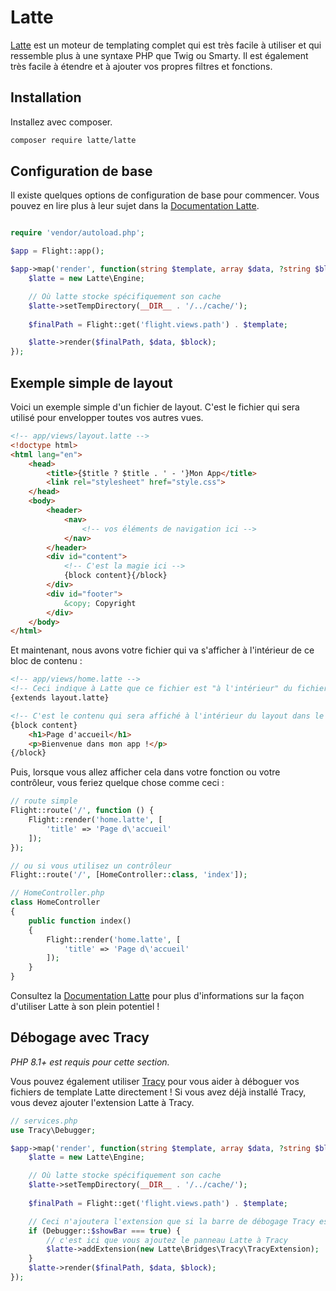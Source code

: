 # Latte

[Latte](https://latte.nette.org/en/guide) est un moteur de templating complet qui est très facile à utiliser et qui ressemble plus à une syntaxe PHP que Twig ou Smarty. Il est également très facile à étendre et à ajouter vos propres filtres et fonctions.

## Installation

Installez avec composer.

```bash
composer require latte/latte
```

## Configuration de base

Il existe quelques options de configuration de base pour commencer. Vous pouvez en lire plus à leur sujet dans la [Documentation Latte](https://latte.nette.org/en/guide).

```php

require 'vendor/autoload.php';

$app = Flight::app();

$app->map('render', function(string $template, array $data, ?string $block): void {
	$latte = new Latte\Engine;

	// Où latte stocke spécifiquement son cache
	$latte->setTempDirectory(__DIR__ . '/../cache/');
	
	$finalPath = Flight::get('flight.views.path') . $template;

	$latte->render($finalPath, $data, $block);
});
```

## Exemple simple de layout

Voici un exemple simple d'un fichier de layout. C'est le fichier qui sera utilisé pour envelopper toutes vos autres vues.

```html
<!-- app/views/layout.latte -->
<!doctype html>
<html lang="en">
	<head>
		<title>{$title ? $title . ' - '}Mon App</title>
		<link rel="stylesheet" href="style.css">
	</head>
	<body>
		<header>
			<nav>
				<!-- vos éléments de navigation ici -->
			</nav>
		</header>
		<div id="content">
			<!-- C'est la magie ici -->
			{block content}{/block}
		</div>
		<div id="footer">
			&copy; Copyright
		</div>
	</body>
</html>
```

Et maintenant, nous avons votre fichier qui va s'afficher à l'intérieur de ce bloc de contenu :

```html
<!-- app/views/home.latte -->
<!-- Ceci indique à Latte que ce fichier est "à l'intérieur" du fichier layout.latte -->
{extends layout.latte}

<!-- C'est le contenu qui sera affiché à l'intérieur du layout dans le bloc de contenu -->
{block content}
	<h1>Page d'accueil</h1>
	<p>Bienvenue dans mon app !</p>
{/block}
```

Puis, lorsque vous allez afficher cela dans votre fonction ou votre contrôleur, vous feriez quelque chose comme ceci :

```php
// route simple
Flight::route('/', function () {
	Flight::render('home.latte', [
		'title' => 'Page d\'accueil'
	]);
});

// ou si vous utilisez un contrôleur
Flight::route('/', [HomeController::class, 'index']);

// HomeController.php
class HomeController
{
	public function index()
	{
		Flight::render('home.latte', [
			'title' => 'Page d\'accueil'
		]);
	}
}
```

Consultez la [Documentation Latte](https://latte.nette.org/en/guide) pour plus d'informations sur la façon d'utiliser Latte à son plein potentiel !

## Débogage avec Tracy

_PHP 8.1+ est requis pour cette section._

Vous pouvez également utiliser [Tracy](https://tracy.nette.org/en/) pour vous aider à déboguer vos fichiers de template Latte directement ! Si vous avez déjà installé Tracy, vous devez ajouter l'extension Latte à Tracy.

```php
// services.php
use Tracy\Debugger;

$app->map('render', function(string $template, array $data, ?string $block): void {
	$latte = new Latte\Engine;

	// Où latte stocke spécifiquement son cache
	$latte->setTempDirectory(__DIR__ . '/../cache/');
	
	$finalPath = Flight::get('flight.views.path') . $template;

	// Ceci n'ajoutera l'extension que si la barre de débogage Tracy est activée
	if (Debugger::$showBar === true) {
		// c'est ici que vous ajoutez le panneau Latte à Tracy
		$latte->addExtension(new Latte\Bridges\Tracy\TracyExtension);
	}
	$latte->render($finalPath, $data, $block);
});
```